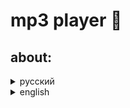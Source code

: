 # mp3 player 🤑
## about:
<details>
<summary>русский</summary>
📦 установка:

```
pip install -r req.txt
```

💻 комманды:

```
n - след. трек
p - прошлый трек
q - выйти
```
</details>

<details>
<summary>english</summary>
📦 installing:

```
pip install -r req.txt
```

💻 commands:

```
n - next
p - back
q - quit
```
</details>
